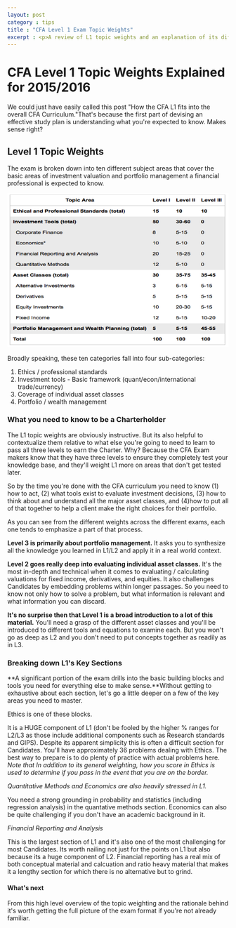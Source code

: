 ```yaml
---
layout: post
category : tips
title : "CFA Level 1 Exam Topic Weights"
excerpt : <p>A review of L1 topic weights and an explanation of its differences relative to the other two exams.</p>
--- 
```

# CFA Level 1 Topic Weights Explained for 2015/2016 

We could just have easily called this post "How the CFA L1 fits into the overall CFA Curriculum."That's because the first part of devising an effective study plan is understanding what you're expected to know. Makes sense right?

## Level 1 Topic Weights

The exam is broken down into ten different subject areas that cover the basic areas of investment valuation and portfolio management a financial professional is expected to know. 

![CFA Exam Level 1 Topic weights](/static/img/Topic-areas.png)

Broadly speaking, these ten categories fall into four sub-categories: 


1. Ethics / professional standards
2. Investment tools - Basic framework (quant/econ/international trade/currency)
3. Coverage of individual asset classes
4. Portfolio / wealth management 

### What you need to know to be a Charterholder

The L1 topic weights are obviously instructive. But its also helpful to contextualize them relative to what else you're going to need to learn to pass all three levels to earn the Charter. Why? Because the CFA Exam makers know that they have three levels to ensure they completely test your knowledge base, and they'll weight L1 more on areas that don't get tested later.

So by the time you're done with the CFA curriculum you need to know (1) how to act, (2) what tools exist to evaluate investment decisions, (3) how to think about and understand all the major asset classes, and (4)how to put all of that together to help a client make the right choices for their portfolio.

As you can see from the different weights across the different exams, each one tends to emphasize a part of that process. 

**Level 3 is primarily about portfolio management.** It asks you to synthesize all the knowledge you learned in L1/L2 and apply it in a real world context.

**Level 2 goes really deep into evaluating individual asset classes.** It's the most in-depth and technical when it comes to evaluating / calculating valuations for fixed income, derivatives, and equities. It also challenges Candidates by embedding problems within longer passages. So you need to know not only how to solve a problem, but what information is relevant and what information you can discard.

**It's no surprise then that Level 1 is a broad introduction to a lot of this material.** You'll need a grasp of the different asset classes and you'll be introduced to different tools and equations to examine each. But you won't go as deep as L2 and you don't need to put concepts together as readily as in L3. 

### Breaking down L1's Key Sections 

**A significant portion of the exam drills into the basic building blocks and tools you need for everything else to make sense.**Without getting to exhaustive about each section, let's go a little deeper on a few of the key areas you need to master.

Ethics is one of these blocks. 

It is a HUGE component of L1 (don't be fooled by the higher % ranges for L2/L3 as those include additional components such as Research standards and GIPS). Despite its apparent simplicity this is often a difficult section for Candidates. You'll have approximately 36 problems dealing with Ethics. The best way to prepare is to do plenty of practice with actual problems here. *Note that In addition to its general weighting, how you score in Ethics is  used to determine if you pass in the event that you are on the border.*

*Quantitative Methods and Economics are also heavily stressed in L1.* 

You need a strong grounding in probability and statistics (including regression analysis) in the quantative methods section. Economics can also be quite challenging if you don't have an academic background in it.

*Financial Reporting and Analysis* 

This is the largest section of L1 and it's also one of the most challenging for most Candidates. Its worth nailing not just for the points on L1 but also because its a huge component of L2. Financial reporting has a real mix of both conceptual material and calcuation and ratio heavy material that makes it a lengthy section for which there is no alternative but to grind. 

#### What's next

From this high level overview of the topic weighting and the rationale behind it's worth getting the full picture of the exam format if you're not already familiar.

